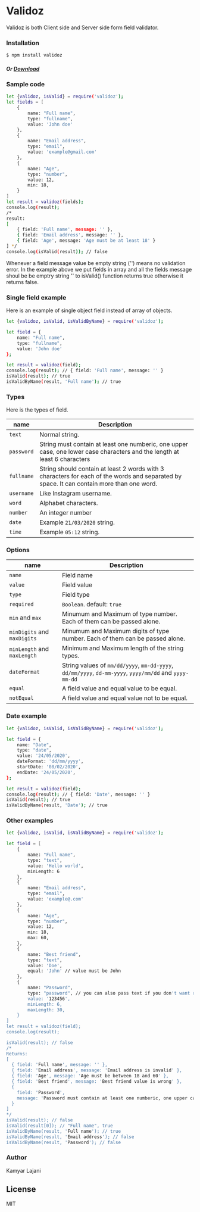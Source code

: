 # Validoz

Validoz is both Client side and Server side form field validator.

### Installation

```sh
$ npm install validoz
```
##### Or [Download](https://github.com/KamyarLajani/validoz/archive/main.zip)

### Sample code

```sh
let {validoz, isValid} = require('validoz');
let fields = [
    {
        name: "Full name",
        type: "fullname",
        value: 'John doe'
    },
    {
        name: "Email address",
        type: "email",
        value: 'example@gmail.com'
    },
    {
        name: "Age",
        type: "number",
        value: 12,
        min: 18,
    }
]
let result = validoz(fields);
console.log(result); 
/* 
result: 
[
    { field: 'Full name', message: '' },
    { field: 'Email address', message: '' },
    { field: 'Age', message: 'Age must be at least 18' }
] */
console.log(isValid(result)); // false
```
Whenever a field message value be empty string ('') means no validation error.
In the example above we put fields in array and all the fields message shoul be be emptry string '' to isValid() function returns true otherwise it returns false.
### Single field example
Here is an example of single object field instead of array of objects.
```sh
let {validoz, isValid, isValidByName} = require('validoz');

let field = {
    name: "Full name",
    type: "fullname",
    value: 'John doe'
};

let result = validoz(field);
console.log(result); // { field: 'Full name', message: '' }
isValid(result); // true
isValidByName(result, 'Full name'); // true
```
### Types
Here is the types of field.

| name | Description |
| ------ | ------ |
| `text` | Normal string. |
| `password` | String must contain at least one numberic, one upper case, one lower case characters and the length at least 6 characters |
| `fullname` | String should contain at least 2 words with 3 characters for each of the words and separated by space. It can contain more than one word.|
| `username` | Like Instagram username. |
| `word` | Alphabet characters. |
| `number` | An integer number |
| `date` | Example `21/03/2020` string. |
| `time` | Example `05:12` string. |

### Options

| name | Description |
| ------------- | ------ |
| `name` | Field name |
| `value` | Field value |
| `type` | Field type |
| `required` | `Boolean`. default: `true` |
| `min` and `max` | Minumum and Maximum of type number. Each of them can be passed alone. |
| `minDigits` and `maxDigits` | Minumum and Maximum digits of type number. Each of them can be passed alone. |
| `minLength` and `maxLength` | Minimum and Maximum length of the string types. |
| `dateFormat` | String values of `mm/dd/yyyy`, `mm-dd-yyyy`, `dd/mm/yyyy`, `dd-mm-yyyy`, `yyyy/mm/dd` and `yyyy-mm-dd` |
| `equal` | A field value and equal value to be equal. |
| `notEqual` | A field value and equal value not to be equal. |



### Date example
```sh
let {validoz, isValid, isValidByName} = require('validoz');

let field = {
    name: "Date",
    type: "date",
    value: '24/05/2020',
    dateFormat: 'dd/mm/yyyy',
    startDate: '08/02/2020',
    endDate: '24/05/2020',
};

let result = validoz(field);
console.log(result); // { field: 'Date', message: '' }
isValid(result); // true
isValidByName(result, 'Date'); // true
```

### Other examples

```sh
let {validoz, isValid, isValidByName} = require('validoz');

let field = [
    {
        name: "Full name",
        type: "text",
        value: 'Hello world',
        minLength: 6
    },
    {
        name: "Email address",
        type: "email",
        value: 'example@.com'
    },
    {
        name: "Age",
        type: "number",
        value: 12,
        min: 18,
        max: 60,
    },
    {
        name: "Best friend",
        type: "text",
        value: 'Doe',
        equal: 'John' // value must be John
    },
    {
        name: "Password",
        type: "password", // you can also pass text if you don't want regex pattern to be conditioned
        value: '123456',
        minLength: 6,
        maxLength: 30,
    }
]
let result = validoz(field);
console.log(result); 

isValid(result); // false
/*
Returns: 
[
  { field: 'Full name', message: '' },
  { field: 'Email address', message: 'Email address is invalid' },
  { field: 'Age', message: 'Age must be between 18 and 60' },
  { field: 'Best friend', message: 'Best friend value is wrong' },
  {
    field: 'Password',
    message: 'Password must contain at least one numberic, one upper case and one lower case characters and the length at least 6 characters'
  }
]
*/
isValid(result); // false
isValid(result[0]); // "Full name", true
isValidByName(result, 'Full name'); // true
isValidByName(result, 'Email address'); // false
isValidByName(result, 'Password'); // false


```
### Author
Kamyar Lajani

License
----

MIT

